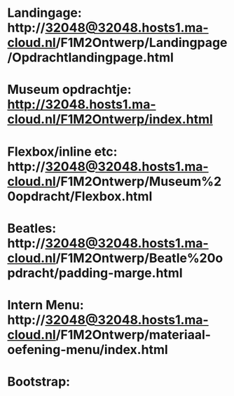 # Landingage: http://32048@32048.hosts1.ma-cloud.nl/F1M2Ontwerp/Landingpage/Opdrachtlandingpage.html
# Museum opdrachtje: http://32048.hosts1.ma-cloud.nl/F1M2Ontwerp/index.html
# Flexbox/inline etc: http://32048@32048.hosts1.ma-cloud.nl/F1M2Ontwerp/Museum%20opdracht/Flexbox.html
# Beatles: http://32048@32048.hosts1.ma-cloud.nl/F1M2Ontwerp/Beatle%20opdracht/padding-marge.html
# Intern Menu: http://32048@32048.hosts1.ma-cloud.nl/F1M2Ontwerp/materiaal-oefening-menu/index.html
# Bootstrap: 
